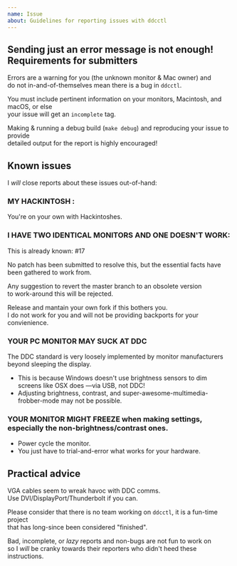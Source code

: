 ```yaml
---
name: Issue
about: Guidelines for reporting issues with ddcctl
---
```


Sending just an error message is not enough!  
Requirements for submitters
--
Errors are a warning for you (the unknown monitor & Mac owner) and  
do not in-and-of-themselves mean there is a bug in `ddcctl`.

You must include pertinent information on your monitors, Macintosh, and macOS, or else  
your issue will get an `incomplete` tag.

Making & running a debug build (`make debug`) and reproducing your issue to provide  
detailed output for the report is highly encouraged!  

Known issues
--
I _will_ close reports about these issues out-of-hand:  

### __MY HACKINTOSH <whatever>__:  
You're on your own with Hackintoshes.  

### __I HAVE TWO IDENTICAL MONITORS AND ONE DOESN'T WORK__:  
This is already known: #17  

No patch has been submitted to resolve this, but the essential facts have  
been gathered to work from.  

Any suggestion to revert the master branch to an obsolete version  
to work-around this will be rejected.  

Release and mantain your own fork if this bothers you.  
I do not work for you and will not be providing backports for your convienience.  

### __YOUR PC MONITOR MAY SUCK AT DDC__  
The DDC standard is very loosely implemented by monitor manufacturers beyond sleeping the display.  
* This is because Windows doesn't use brightness sensors to dim screens like OSX does —via USB, not DDC!
* Adjusting brightness, contrast, and super-awesome-multimedia-frobber-mode may not be possible.  

### __YOUR MONITOR MIGHT FREEZE__ when making settings, especially the non-brightness/contrast ones.  
* Power cycle the monitor.  
* You just have to trial-and-error what works for your hardware.  

Practical advice
--
VGA cables seem to wreak havoc with DDC comms.  
Use DVI/DisplayPort/Thunderbolt if you can.

Please consider that there is no team working on `ddcctl`, it is a fun-time project  
that has long-since been considered "finished".  

Bad, incomplete, or *lazy* reports and non-bugs are not fun to work on  
so I *will* be cranky towards their reporters who didn't heed these instructions.  
